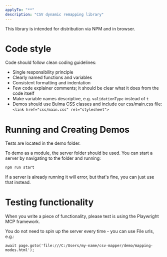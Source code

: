 ```yaml
---
applyTo: "**"
description: "CSV dynamic remapping library"
---
```


This library is intended for distribution via NPM and in browser.

# Code style

Code should follow clean coding guidelines:

- Single responsibility principle
- Clearly named functions and variables
- Consistent formatting and indentation
- Few code explainer comments; it should be clear what it does from the code itself
- Make variable names descriptive, e.g. ```validationType``` instead of ```t```
- Demos should use Bulma CSS classes and include our css/main.css file:
    ```<link href="css/main.css" rel="stylesheet">```

# Running and Creating Demos

Tests are located in the demo folder.

To demo as a module, the server folder should be used. You can start a server by navigating to the folder and running:

```bash
npm run start
```

If a server is already running it will error, but that's fine, you can just use that instead.

# Testing functionality

When you write a piece of functionality, please test is using the Playwright MCP framework.

You do not need to spin up the server every time - you can use File urls, e.g.:

```await page.goto('file:///C:/Users/my-name/csv-mapper/demo/mapping-modes.html');```
